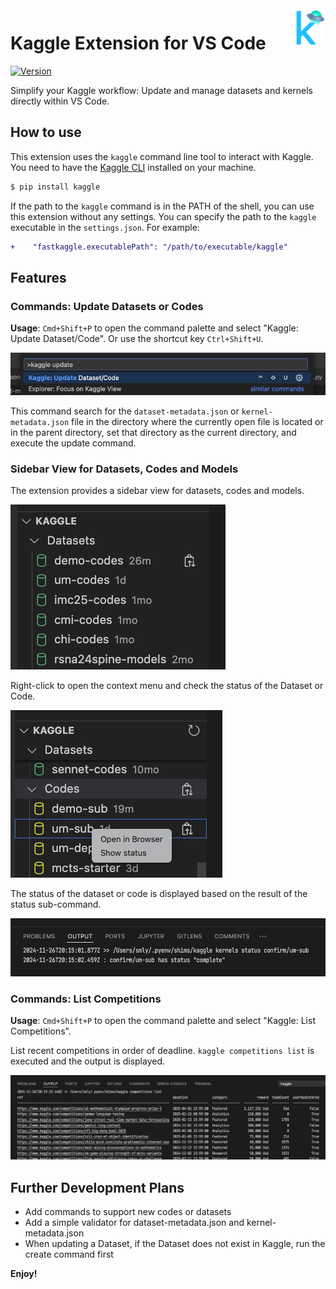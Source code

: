 <a href="https://marketplace.visualstudio.com/items?itemName=smly.fastkaggle">
  <img src="./images/fastkaggle_128x128.png" alt="fastkaggle logo" title="FastKaggle" align="right" height="60" />
</a>

# Kaggle Extension for VS Code

[![Version](https://vsmarketplacebadges.dev/version-short/smly.fastkaggle.svg)](https://marketplace.visualstudio.com/items?itemName=smly.fastkaggle)

Simplify your Kaggle workflow: Update and manage datasets and kernels directly within VS Code.

## How to use

This extension uses the `kaggle` command line tool to interact with Kaggle.
You need to have the [Kaggle CLI](https://github.com/Kaggle/kaggle-api) installed on your machine.

```bash
$ pip install kaggle
```

If the path to the `kaggle` command is in the PATH of the shell, you can use this extension without any settings. You can specify the path to the `kaggle` executable in the `settings.json`. For example:

```diff
+    "fastkaggle.executablePath": "/path/to/executable/kaggle"
```

## Features

### Commands: Update Datasets or Codes

**Usage**: `Cmd+Shift+P` to open the command palette and select "Kaggle: Update Dataset/Code".
Or use the shortcut key `Ctrl+Shift+U`.

![command palette](./images/command_palette_update.png)

This command search for the `dataset-metadata.json` or `kernel-metadata.json` file in the directory where the currently open file is located or in the parent directory, set that directory as the current directory, and execute the update command.

### Sidebar View for Datasets, Codes and Models

The extension provides a sidebar view for datasets, codes and models.

![Sidebar View](./images/sidebar_view.png)

Right-click to open the context menu and check the status of the Dataset or Code.

![Context Menu](./images/sidebar_view_status.png)

The status of the dataset or code is displayed based on the result of the status sub-command.

![Status Result](./images/output_status.png)

### Commands: List Competitions

**Usage**: `Cmd+Shift+P` to open the command palette and select "Kaggle: List Competitions".

List recent competitions in order of deadline. `kaggle competitions list` is executed and the output is displayed.

![List Competitions](./images/competition_list.png)

## Further Development Plans

* Add commands to support new codes or datasets
* Add a simple validator for dataset-metadata.json and kernel-metadata.json
* When updating a Dataset, if the Dataset does not exist in Kaggle, run the create command first

**Enjoy!**
